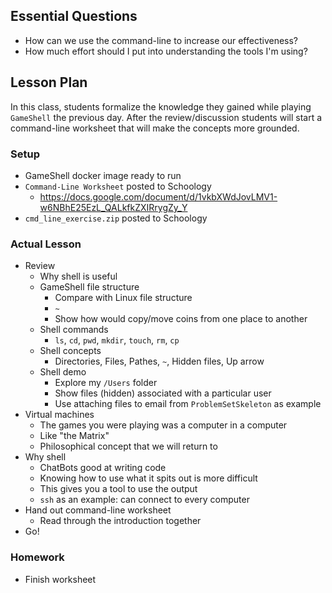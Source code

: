 ## Essential Questions

- How can we use the command-line to increase our effectiveness?
- How much effort should I put into understanding the tools I'm using?

## Lesson Plan

In this class, students formalize the knowledge they gained while playing
`GameShell` the previous day. After the review/discussion students will start
a command-line worksheet that will make the concepts more grounded.

### Setup

- GameShell docker image ready to run
- `Command-Line Worksheet` posted to Schoology
    - https://docs.google.com/document/d/1vkbXWdJovLMV1-w6NBhE25EzL_QALkfkZXIRrygZy_Y
- `cmd_line_exercise.zip` posted to Schoology

### Actual Lesson

- Review
    - Why shell is useful
    - GameShell file structure
        - Compare with Linux file structure
        - `~`
        - Show how would copy/move coins from one place to another
    - Shell commands
        - `ls`, `cd`, `pwd`, `mkdir`, `touch`, `rm`, `cp`
    - Shell concepts
        - Directories, Files, Pathes, `~`, Hidden files, Up arrow
    - Shell demo
        - Explore my `/Users` folder
        - Show files (hidden) associated with a particular user
        - Use attaching files to email from `ProblemSetSkeleton` as example
- Virtual machines
    - The games you were playing was a computer in a computer
    - Like "the Matrix"
    - Philosophical concept that we will return to
- Why shell
    - ChatBots good at writing code
    - Knowing how to use what it spits out is more difficult
    - This gives you a tool to use the output
    - `ssh` as an example: can connect to every computer
- Hand out command-line worksheet
    - Read through the introduction together
- Go!

### Homework

- Finish worksheet
